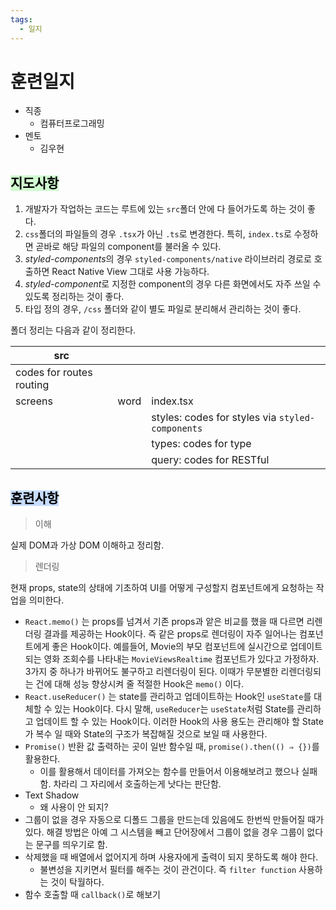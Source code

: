 ```yaml
---
tags:
  - 일지
---
```

# 훈련일지

- 직종
	- 컴퓨터프로그래밍
- 멘토
	- 김우현
## <mark style="background: #BBFABBA6;">지도사항</mark>

1. 개발자가 작업하는 코드는 루트에 있는 `src`폴더 안에 다 들어가도록 하는 것이 좋다.
2. `css`폴더의 파일들의 경우 `.tsx`가 아닌 `.ts`로 변경한다. 특히, `index.ts`로 수정하면 곧바로 해당 파일의 component를 불러올 수 있다.
3. *styled-components*의 경우 `styled-components/native` 라이브러리 경로로 호출하면 React Native View 그대로 사용 가능하다.
4. *styled-component*로 지정한 component의 경우 다른 화면에서도 자주 쓰일 수 있도록 정리하는 것이 좋다.
5. 타입 정의 경우, `/css` 폴더와 같이 별도 파일로 분리해서 관리하는 것이 좋다.

폴더 정리는 다음과 같이 정리한다.

| src                      |      |                                                  |
| ------------------------ | ---- | ------------------------------------------------ |
| codes for routes routing |      |                                                  |
| screens                  | word | index.tsx                                        |
|                          |      | styles: codes for styles via `styled-components` |
|                          |      | types: codes for type                            |
|                          |      | query: codes for RESTful                                        | 

## <mark style="background: #ADCCFFA6;">훈련사항</mark>

> 이해

실제 DOM과 가상 DOM 이해하고 정리함.

> 렌더링

현재 props, state의 상태에 기초하여 UI를 어떻게 구성할지 컴포넌트에게 요청하는 작업을 의미한다.
- `React.memo()` 는 props를 넘겨서 기존 props과 앝은 비교를 했을 때 다르면 리렌더링 결과를 제공하는 Hook이다. 즉 같은 props로 렌더링이 자주 일어나는 컴포넌트에게 좋은 Hook이다. 예를들어, Movie의 부모 컴포넌트에 실시간으로 업데이트되는 영화 조회수를 나타내는 `MovieViewsRealtime` 컴포넌트가 있다고 가정하자. 3가지 중 하나가 바뀌어도 불구하고 리렌더링이 된다. 이때가 무분별한 리렌더링되는 건에 대해 성능 향상시켜 줄 적절한 Hook은 `memo()` 이다.
- `React.useReducer()` 는 state를 관리하고 업데이트하는 Hook인 `useState`를 대체할 수 있는 Hook이다. 다시 말해, `useReducer`는 `useState`처럼 State를 관리하고 업데이트 할 수 있는 Hook이다. 이러한 Hook의 사용 용도는 관리해야 할 State가 복수 일 때와 State의 구조가 복잡해질 것으로 보일 때 사용한다.
- `Promise()` 반환 값 출력하는 곳이 일반 함수일 때, `promise().then(() ⇒ {})`를 활용한다.
    - 이를 활용해서 데이터를 가져오는 함수를 만들어서 이용해보려고 했으나 실패함. 차라리 그 자리에서 호출하는게 낫다는 판단함.
- Text Shadow
    - 왜 사용이 안 되지?
- 그룹이 없을 경우 자동으로 디폴드 그룹을 만드는데 있음에도 한번씩 만들어질 때가 있다. 해결 방법은 아예 그 시스템을 빼고 단어장에서 그룹이 없을 경우 그룹이 없다는 문구를 띄우기로 함.
- 삭제했을 때 배열에서 없어지게 하며 사용자에게 출력이 되지 못하도록 해야 한다.
    - 불변성을 지키면서 필터를 해주는 것이 관건이다. 즉 `filter function` 사용하는 것이 탁월하다.
- 함수 호출할 때 `callback()`로 해보기